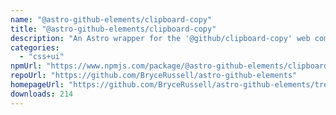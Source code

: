 ```yaml
---
name: "@astro-github-elements/clipboard-copy"
title: "@astro-github-elements/clipboard-copy"
description: "An Astro wrapper for the '@github/clipboard-copy' web component, an easy to use copy to clipboard button"
categories:
  - "css+ui"
npmUrl: "https://www.npmjs.com/package/@astro-github-elements/clipboard-copy"
repoUrl: "https://github.com/BryceRussell/astro-github-elements"
homepageUrl: "https://github.com/BryceRussell/astro-github-elements/tree/main/packages/clipboard-copy#readme"
downloads: 214
---
```


